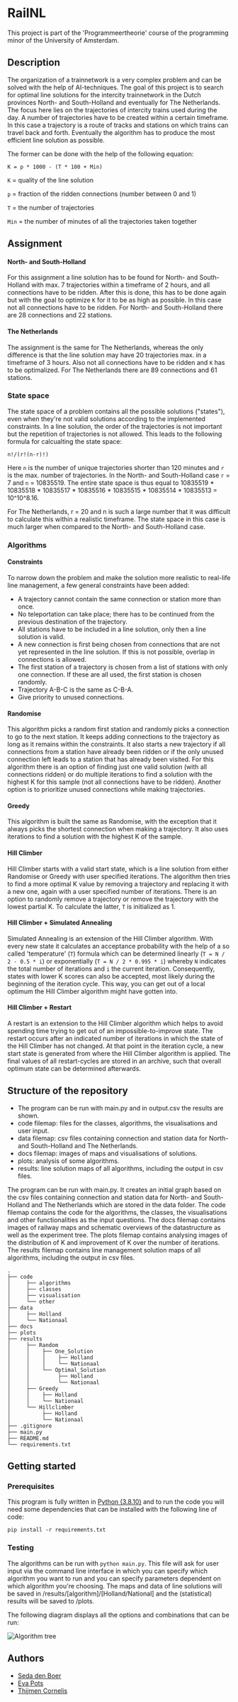 # RailNL
This project is part of the 'Programmeertheorie' course of the programming minor of the University of Amsterdam.

## Description
The organization of a trainnetwork is a very complex problem and can be solved with the help of AI-techniques. The goal of this project is to search for optimal line solutions for the intercity trainnetwork in the Dutch provinces North- and South-Holland and eventually for The Netherlands. The focus here lies on the trajectories of intercity trains used during the day. A number of trajectories have to be created within a certain timeframe. In this case a trajectory is a route of tracks and stations on which trains can travel back and forth. Eventually the algorithm has to produce the most efficient line solution as possible.

The former can be done with the help of the following equation:

`K = p * 1000 - (T * 100 + Min)`

`K` = quality of the line solution

`p` = fraction of the ridden connections (number between 0 and 1)

`T` = the number of trajectories

`Min` = the number of minutes of all the trajectories taken together

## Assignment
#### North- and South-Holland
For this assignment a line solution has to be found for North- and South-Holland with max. 7 trajectories within a timeframe of 2 hours, and all connections have to be ridden. After this is done, this has to be done again but with the goal to optimize `K` for it to be as high as possible. In this case not all connections have to be ridden. For North- and South-Holland there are 28 connections and 22 stations.

#### The Netherlands
The assignment is the same for The Netherlands, whereas the only difference is that the line solution may have 20 trajectories max. in a timeframe of 3 hours. Also not all connections have to be ridden and `K` has to be optimalized. For The Netherlands there are 89 connections and 61 stations.

### State space 
The state space of a problem contains all the possible solutions ("states"), even when they're not valid solutions according to the implemented constraints. In a line solution, the order of the trajectories is not important but the repetition of trajectories is not allowed. This leads to the following formula for calcualting the state space:

`n!/(r!(n-r)!)`

Here `n` is the number of unique trajectories shorter than 120 minutes and `r` is the max. number of trajectories. In the North- and South-Holland case `r` = 7 and `n` = 10835519. The entire state space is thus equal to 10835519 * 10835518 * 10835517 * 10835516 * 10835515 * 10835514 * 10835513 = 10^10^8.16.

For The Netherlands, r = 20 and n is such a large number that it was difficult to calculate this within a realistic timeframe. The state space in this case is much larger when compared to the North- and South-Holland case.

### Algorithms
#### Constraints
To narrow down the problem and make the solution more realistic to real-life line management, a few general constraints have been added:

* A trajectory cannot contain the same connection or station more than once.
* No teleportation can take place; there has to be continued from the previous destination of the trajectory.
* All stations have to be included in a line solution, only then a line solution is valid.
* A new connection is first being chosen from connections that are not yet represented in the line solution. If this is not possible, overlap in connections is allowed.
* The first station of a trajectory is chosen from a list of stations with only one connection. If these are all used, the first station is chosen randomly.
* Trajectory A-B-C is the same as C-B-A.
* Give priority to unused connections.

#### Randomise
This algorithm picks a random first station and randomly picks a connection to go to the next station. It keeps adding connections to the trajectory as long as it remains within the constraints. It also starts a new trajectory if all connections from a station have already been ridden or if the only unused connection left leads to a station that has already been visited. For this algorithm there is an option of finding just one valid solution (with all connections ridden) or do multiple iterations to find a solution with the highest K for this sample (not all connections have to be ridden). Another option is to prioritize unused connections while making trajectories.

#### Greedy
This algorithm is built the same as Randomise, with the exception that it always picks the shortest connection when making a trajectory. It also uses iterations to find a solution with the highest K of the sample.

#### Hill Climber
Hill Climber starts with a valid start state, which is a line solution from either Randomise or Greedy with user specified iterations. The algorithm then tries to find a more optimal K value by removing a trajectory and replacing it with a new one, again with a user specified number of iterations. There is an option to randomly remove a trajectory or remove the trajectory with the lowest partial K. To calculate the latter, `T` is initialized as 1.

#### Hill Climber + Simulated Annealing
Simulated Annealing is an extension of the Hill Climber algorithm. With every new state it calculates an acceptance probability with the help of a so called 'temperature' (`T`)  formula which can be determined linearly (`T = N / 2 - 0.5 * i`) or exponentially (`T = N / 2 * 0.995 * i`) whereby `N` indicates the total number of iterations and `i` the current iteration. Consequently, states with lower K scores can also be accepted, most likely during the beginning of the iteration cycle. This way, you can get out of a local optimum the Hill Climber algorithm might have gotten into.

#### Hill Climber + Restart
A restart is an extension to the Hill Climber algorithm which helps to avoid spending time trying to get out of an impossible-to-improve state. The restart occurs after an indicated number of iterations in which the state of the Hill Climber has not changed. At that point in the iteration cycle, a new start state is generated from where the Hill Climber algorithm is applied. The final values of all restart-cycles are stored in an archive, such that overall optimum state can be determined afterwards.

## Structure of the repository
* The program can be run with main.py and in output.csv the results are shown.
* code filemap: files for the classes, algorithms, the visualisations and user input.
* data filemap: csv files containing connection and station data for North- and South-Holland and The Netherlands.
* docs filemap: images of maps and visualisations of solutions.
* plots: analysis of some algorithms.
* results: line solution maps of all algorithms, including the output in csv files.

The program can be run with main.py. It creates an initial graph based on the csv files containing connection and station data for North- and South-Holland and The Netherlands which are stored in the data folder. The code filemap contains the code for the algorithms, the classes, the visualisations and other functionalities as the input questions. The docs filemap contains images of railway maps and schematic overviews of the datastructure as well as the experiment tree. The plots filemap contains analysing images of the distribution of K and improvement of K over the number of iterations. The results filemap contains line management solution maps of all algorithms, including the output in csv files.
```
.
├── code    
│     ├── algorithms
│     ├── classes
│     ├── visualisation
│     └── other
├── data  
│     ├── Holland
│     └── Nationaal
├── docs                    
├── plots 
├── results
│     ├── Random
│     │    ├── One_Solution
│     │    │    ├── Holland
│     │    │    └── Nationaal
│     │    └── Optimal_Solution
│     │         ├── Holland
│     │         └── Nationaal
│     ├── Greedy
│     │    ├── Holland
│     │    └── Nationaal
│     └── Hillclimber
│          ├── Holland
│          └── Nationaal
├── .gitignore
├── main.py
├── README.md
└── requirements.txt
```
## Getting started
### Prerequisites
This program is fully written in [Python (3.8.10)](https://www.python.org/downloads/) and to run the code you will need some dependencies that can be installed with the following line of code:

`pip install -r requirements.txt`

### Testing
The algorithms can be run with `python main.py`. This file will ask for user input via the command line interface in which you can specify which algorithm you want to run and you can specify parameters dependent on which algorithm you're choosing.
The maps and data of line solutions will be saved in /results/[algorithm]/[Holland/National] and the (statistical) results will be saved to /plots.

The following diagram displays all the options and combinations that can be run:

![Algorithm tree](docs/algorithm_tree.png)

## Authors
* [Seda den Boer](https://www.github.com/sedadenboer)
* [Eva Pots](https://github.com/evapots)
* [Thijmen Cornelis](https://github.com/Thijmen1411)
